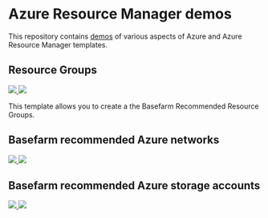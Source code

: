 # Azure Resource Manager demos

This repository contains [demos](./Demos.md) of various aspects of Azure and Azure Resource Manager templates.


## Resource Groups

<a href="https://portal.azure.com/#create/Microsoft.Template/uri/https%3A%2F%2Fraw.githubusercontent.com%2Fyooakim%2Farm-demo%2Fmaster%2Fenvironment.json" target="_blank">
    <img src="http://azuredeploy.net/deploybutton.png"/>
</a>
<a href="http://armviz.io/#/?load=https%3A%2F%2Fraw.githubusercontent.com%2Fyooakim%2Farm-demo%2Fmaster%2Fenvironment.json" target="_blank">
    <img src="http://armviz.io/visualizebutton.png"/>
</a>

This template allows you to create a the Basefarm Recommended Resource Groups.


## Basefarm recommended Azure networks

<a href="https://portal.azure.com/#create/Microsoft.Template/uri/https%3A%2F%2Fraw.githubusercontent.com%2Fyooakim%2Farm-demo%2Fmaster%2Fnetworks.json" target="_blank">
    <img src="http://azuredeploy.net/deploybutton.png"/>
</a>
<a href="http://armviz.io/#/?load=https%3A%2F%2Fraw.githubusercontent.com%2Fyooakim%2Farm-demo%2Fmaster%2Fnetworks.json" target="_blank">
    <img src="http://armviz.io/visualizebutton.png"/>
</a>


## Basefarm recommended Azure storage accounts

<a href="https://portal.azure.com/#create/Microsoft.Template/uri/https%3A%2F%2Fraw.githubusercontent.com%2Fyooakim%2Farm-demo%2Fmaster%2Fstorage.json" target="_blank">
    <img src="http://azuredeploy.net/deploybutton.png"/>
</a>
<a href="http://armviz.io/#/?load=https%3A%2F%2Fraw.githubusercontent.com%2Fyooakim%2Farm-demo%2Fmaster%2Fstorage.json" target="_blank">
    <img src="http://armviz.io/visualizebutton.png"/>
</a>
